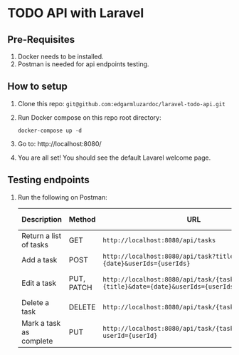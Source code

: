 # TODO API with Laravel

## Pre-Requisites

1. Docker needs to be installed.
2. Postman is needed for api endpoints testing.

## How to setup

1. Clone this repo: `git@github.com:edgarmluzardoc/laravel-todo-api.git`
2. Run Docker compose on this repo root directory:
    ```
    docker-compose up -d
    ```

3. Go to: http://localhost:8080/

4. You are all set! You should see the default Lavarel welcome page.

## Testing endpoints

1. Run the following on Postman:

    | Description | Method | URL | Params Required | Params Optional |
    |-|-|-|-|-|
    | Return a list of tasks | GET | `http://localhost:8080/api/tasks` | N/A | N/A |
    | Add a task | POST | `http://localhost:8080/api/task?title={title}&date={date}&userIds={userIds}` | `title`, `date` | `userIds` |
    | Edit a task | PUT, PATCH | `http://localhost:8080/api/task/{taskId}?title={title}&date={date}&userIds={userIds}` | `taskId` | `title`, `date`, `userIds` |
    | Delete a task | DELETE | `http://localhost:8080/api/task/{taskId}` | `taskId` | N/A |
    | Mark a task as complete | PUT | `http://localhost:8080/api/task/{taskId}/completed?userId={userId}` | `taskId`, `userId` | N/A |
